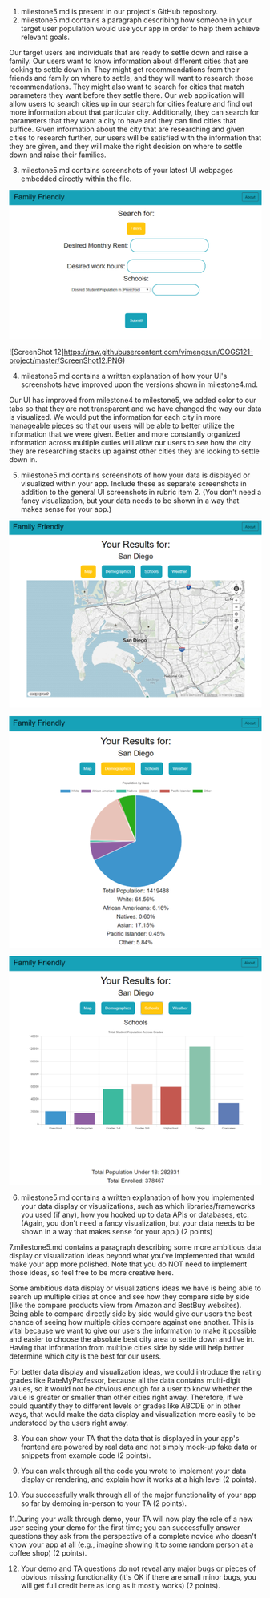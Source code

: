 1. milestone5.md is present in our project's GitHub repository.
2. milestone5.md contains a paragraph describing how someone in your target user population would use your app in order to help them achieve relevant goals. 

Our target users are individuals that are ready to settle down and raise a family. Our users want to know information about different cities that are looking to settle down in. They might get recommendations from their friends and family on where to settle, and they will want to research those recommendations. They might also want to search for cities that match parameters they want before they settle there. Our web application will allow users to search cities up in our search for cities feature and find out more information about that particular city. Additionally, they can search for parameters that they want a city to have and they can find cities that suffice. Given information about the city that are researching and given cities to research further, our users will be satisfied with the information that they are given, and they will make the right decision on where to settle down and raise their families.

3. milestone5.md contains screenshots of your latest UI webpages embedded directly within the file.

  ![ScreenShot 11](https://raw.githubusercontent.com/yimengsun/COGS121-project/master/ScreenShot11.png)
  
  ![ScreenShot 12]https://raw.githubusercontent.com/yimengsun/COGS121-project/master/ScreenShot12.PNG)
  
4. milestone5.md contains a written explanation of how your UI's screenshots have improved upon the versions shown in milestone4.md.

Our UI has improved from milestone4 to milestone5, we added color to our tabs so that they are not transparent and we have changed the way our data is visualized. We would put the information for each city in more manageable pieces so that our users will be able to better utilize the information that we were given. Better and more constantly organized information across multiple cuties will allow our users to see how the city they are researching stacks up against other cities they are looking to settle down in.

5. milestone5.md contains screenshots of how your data is displayed or visualized within your app. Include these as separate screenshots in addition to the general UI screenshots in rubric item 2. (You don't need a fancy visualization, but your data needs to be shown in a way that makes sense for your app.)

  ![ScreenShot 13](https://raw.githubusercontent.com/yimengsun/COGS121-project/master/ScreenShot13.PNG)
  
  ![ScreenShot 14](https://raw.githubusercontent.com/yimengsun/COGS121-project/master/ScreenShot14.PNG)
  
  ![ScreenShot 15](https://raw.githubusercontent.com/yimengsun/COGS121-project/master/ScreenShot15.PNG)

6. milestone5.md contains a written explanation of how you implemented your data display or visualizations, such as which libraries/frameworks you used (if any), how you hooked up to data APIs or databases, etc. (Again, you don't need a fancy visualization, but your data needs to be shown in a way that makes sense for your app.) (2 points)

7.milestone5.md contains a paragraph describing some more ambitious data display or visualization ideas beyond what you've implemented that would make your app more polished. Note that you do NOT need to implement those ideas, so feel free to be more creative here.

Some ambitious data display or visualizations ideas we have is being able to search up multiple cities at once and see how they compare side by side (like the compare products view from Amazon and BestBuy websites). Being able to compare directly side by side would give our users the best chance of seeing how multiple cities compare against one another. This is vital because we want to give our users the information to make it possible and easier to choose the absolute best city area to settle down and live in. Having that information from multiple cities side by side will help better determine which city is the best for our users.

For better data display and visualization ideas, we could introduce the rating grades like RateMyProfessor, because all the data contains multi-digit values, so it would not be obvious enough for a user to know whether the value is greater or smaller than other cities right away. Therefore, if we could quantify they to different levels or grades like ABCDE or in other ways, that would make the data display and visualization more easily to be understood by the users right away. 


8. You can show your TA that the data that is displayed in your app's frontend are powered by real data and not simply mock-up fake data or snippets from example code (2 points).

9. You can walk through all the code you wrote to implement your data display or rendering, and explain how it works at a high level (2 points).

10. You successfully walk through all of the major functionality of your app so far by demoing in-person to your TA (2 points).

11.During your walk through demo, your TA will now play the role of a new user seeing your demo for the first time; you can successfully answer questions they ask from the perspective of a complete novice who doesn't know your app at all (e.g., imagine showing it to some random person at a coffee shop) (2 points).

12. Your demo and TA questions do not reveal any major bugs or pieces of obvious missing functionality (it's OK if there are small minor bugs, you will get full credit here as long as it mostly works) (2 points).



